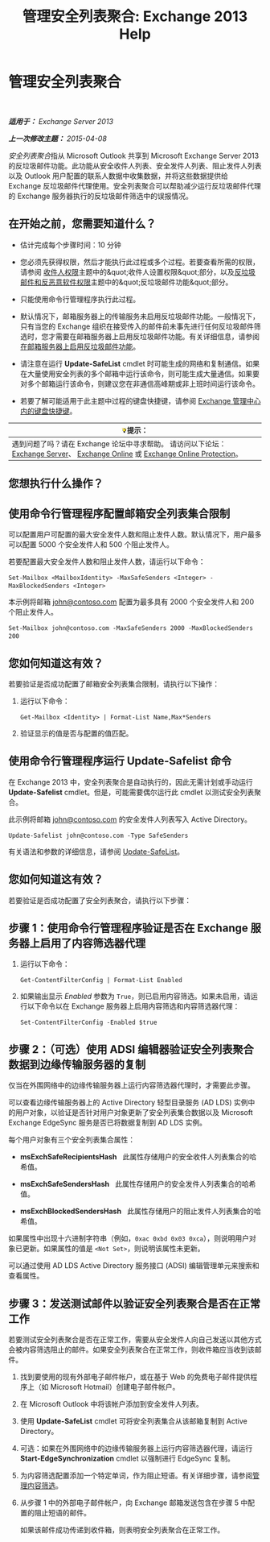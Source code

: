﻿---
title: '管理安全列表聚合: Exchange 2013 Help'
TOCTitle: 管理安全列表聚合
ms:assetid: 5ac17168-f411-4cb7-ae98-ebefb865b210
ms:mtpsurl: https://technet.microsoft.com/zh-cn/library/Aa998280(v=EXCHG.150)
ms:contentKeyID: 50490635
ms.date: 05/21/2018
mtps_version: v=EXCHG.150
ms.translationtype: MT
---

# 管理安全列表聚合

 

_**适用于：** Exchange Server 2013_

_**上一次修改主题：** 2015-04-08_

*安全列表聚合*指从 Microsoft Outlook 共享到 Microsoft Exchange Server 2013 的反垃圾邮件功能。此功能从安全收件人列表、安全发件人列表、阻止发件人列表以及 Outlook 用户配置的联系人数据中收集数据，并将这些数据提供给 Exchange 反垃圾邮件代理使用。安全列表聚合可以帮助减少运行反垃圾邮件代理的 Exchange 服务器执行的反垃圾邮件筛选中的误报情况。

## 在开始之前，您需要知道什么？

  - 估计完成每个步骤时间：10 分钟

  - 您必须先获得权限，然后才能执行此过程或多个过程。若要查看所需的权限，请参阅 [收件人权限](recipients-permissions-exchange-2013-help.md)主题中的\&quot;收件人设置权限\&quot;部分，以及[反垃圾邮件和反恶意软件权限](anti-spam-and-anti-malware-permissions-exchange-2013-help.md)主题中的\&quot;反垃圾邮件功能\&quot;部分。

  - 只能使用命令行管理程序执行此过程。

  - 默认情况下，邮箱服务器上的传输服务未启用反垃圾邮件功能。一般情况下，只有当您的 Exchange 组织在接受传入的邮件前未事先进行任何反垃圾邮件筛选时，您才需要在邮箱服务器上启用反垃圾邮件功能。有关详细信息，请参阅[在邮箱服务器上启用反垃圾邮件功能](enable-anti-spam-functionality-on-mailbox-servers-exchange-2013-help.md)。

  - 请注意在运行 **Update-SafeList** cmdlet 时可能生成的网络和复制通信。如果在大量使用安全列表的多个邮箱中运行该命令，则可能生成大量通信。如果要对多个邮箱运行该命令，则建议您在非通信高峰期或非上班时间运行该命令。

  - 若要了解可能适用于此主题中过程的键盘快捷键，请参阅 [Exchange 管理中心内的键盘快捷键](keyboard-shortcuts-in-the-exchange-admin-center-exchange-online-protection-help.md)。

<table>
<thead>
<tr class="header">
<th><img src="images/Bb124558.tip(EXCHG.150).gif" title="提示" alt="提示" />提示：</th>
</tr>
</thead>
<tbody>
<tr class="odd">
<td>遇到问题了吗？请在 Exchange 论坛中寻求帮助。 请访问以下论坛：<a href="https://go.microsoft.com/fwlink/p/?linkid=60612">Exchange Server</a>、 <a href="https://go.microsoft.com/fwlink/p/?linkid=267542">Exchange Online</a> 或 <a href="https://go.microsoft.com/fwlink/p/?linkid=285351">Exchange Online Protection</a>。</td>
</tr>
</tbody>
</table>


## 您想执行什么操作？

## 使用命令行管理程序配置邮箱安全列表集合限制

可以配置用户可配置的最大安全发件人数和阻止发件人数。默认情况下，用户最多可以配置 5000 个安全发件人和 500 个阻止发件人。

若要配置最大安全发件人数和阻止发件人数，请运行以下命令：

    Set-Mailbox <MailboxIdentity> -MaxSafeSenders <Integer> -MaxBlockedSenders <Integer>

本示例将邮箱 john@contoso.com 配置为最多具有 2000 个安全发件人和 200 个阻止发件人。

    Set-Mailbox john@contoso.com -MaxSafeSenders 2000 -MaxBlockedSenders 200

## 您如何知道这有效？

若要验证是否成功配置了邮箱安全列表集合限制，请执行以下操作：

1.  运行以下命令：
    
        Get-Mailbox <Identity> | Format-List Name,Max*Senders

2.  验证显示的值是否与配置的值匹配。

## 使用命令行管理程序运行 Update-Safelist 命令

在 Exchange 2013 中，安全列表聚合是自动执行的，因此无需计划或手动运行 **Update-Safelist** cmdlet。但是，可能需要偶尔运行此 cmdlet 以测试安全列表聚合。

此示例将邮箱 john@contoso.com 的安全发件人列表写入 Active Directory。

    Update-Safelist john@contoso.com -Type SafeSenders

有关语法和参数的详细信息，请参阅 [Update-SafeList](https://technet.microsoft.com/zh-cn/library/bb125034\(v=exchg.150\))。

## 您如何知道这有效？

若要验证是否成功配置了安全列表聚合，请执行以下步骤：

## 步骤 1：使用命令行管理程序验证是否在 Exchange 服务器上启用了内容筛选器代理

1.  运行以下命令：
    
        Get-ContentFilterConfig | Format-List Enabled

2.  如果输出显示 *Enabled* 参数为 `True`，则已启用内容筛选。如果未启用，请运行以下命令以在 Exchange 服务器上启用内容筛选和内容筛选器代理：
    
        Set-ContentFilterConfig -Enabled $true

## 步骤 2：（可选）使用 ADSI 编辑器验证安全列表聚合数据到边缘传输服务器的复制

仅当在外围网络中的边缘传输服务器上运行内容筛选器代理时，才需要此步骤。

可以查看边缘传输服务器上的 Active Directory 轻型目录服务 (AD LDS) 实例中的用户对象，以验证是否针对用户对象更新了安全列表集合数据以及 Microsoft Exchange EdgeSync 服务是否已将数据复制到 AD LDS 实例。

每个用户对象有三个安全列表集合属性：

  - **msExchSafeRecipientsHash**   此属性存储用户的安全收件人列表集合的哈希值。

  - **msExchSafeSendersHash**   此属性存储用户的安全发件人列表集合的哈希值。

  - **msExchBlockedSendersHash**   此属性存储用户的阻止发件人列表集合的哈希值。

如果属性中出现十六进制字符串（例如，`0xac 0xbd 0x03 0xca`），则说明用户对象已更新。如果属性的值是 `<Not Set>`，则说明该属性未更新。

可以通过使用 AD LDS Active Directory 服务接口 (ADSI) 编辑管理单元来搜索和查看属性。

## 步骤 3：发送测试邮件以验证安全列表聚合是否在正常工作

若要测试安全列表聚合是否在正常工作，需要从安全发件人向自己发送以其他方式会被内容筛选阻止的邮件。如果安全列表聚合在正常工作，则收件箱应当收到该邮件。

1.  找到要使用的现有外部电子邮件帐户，或在基于 Web 的免费电子邮件提供程序上（如 Microsoft Hotmail）创建电子邮件帐户。

2.  在 Microsoft Outlook 中将该帐户添加到安全发件人列表。

3.  使用 **Update-SafeList** cmdlet 可将安全列表集合从该邮箱复制到 Active Directory。

4.  可选：如果在外围网络中的边缘传输服务器上运行内容筛选器代理，请运行 **Start-EdgeSynchronization** cmdlet 以强制进行 EdgeSync 复制。

5.  为内容筛选配置添加一个特定单词，作为阻止短语。有关详细步骤，请参阅[管理内容筛选](manage-content-filtering-exchange-2013-help.md)。

6.  从步骤 1 中的外部电子邮件帐户，向 Exchange 邮箱发送包含在步骤 5 中配置的阻止短语的邮件。
    
    如果该邮件成功传递到收件箱，则表明安全列表聚合在正常工作。

